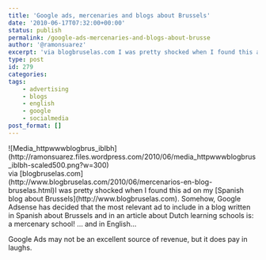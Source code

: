 ```yaml
---
title: 'Google ads, mercenaries and blogs about Brussels'
date: '2010-06-17T07:32:00+00:00'
status: publish
permalink: /google-ads-mercenaries-and-blogs-about-brusse
author: '@ramonsuarez'
excerpt: 'via blogbruselas.com I was pretty shocked when I found this ad on my Spanish blog about Brussels. Somehow, Google Adsense has decided that the most relevant ad to include in a blog written in Spanish about Brussels and in an article about Dutch le...'
type: post
id: 279
categories:
tags:
    - advertising
    - blogs
    - english
    - google
    - socialmedia
post_format: []
---
```

<div class="p_embed p_image_embed">![Media_httpwwwblogbrus_iblbh](http://ramonsuarez.files.wordpress.com/2010/06/media_httpwwwblogbrus_iblbh-scaled500.png?w=300)</div>via [blogbruselas.com](http://www.blogbruselas.com/2010/06/mercenarios-en-blog-bruselas.html)</div>I was pretty shocked when I found this ad on my [Spanish blog about Brussels](http://www.blogbruselas.com). Somehow, Google Adsense has decided that the most relevant ad to include in a blog written in Spanish about Brussels and in an article about Dutch learning schools is: a mercenary school! … and in English…

Google Ads may not be an excellent source of revenue, but it does pay in laughs.

</div>